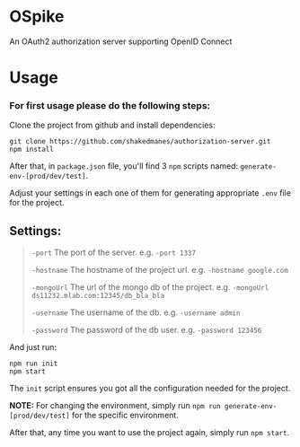 # OSpike
An OAuth2 authorization server supporting OpenID Connect

# Usage
### For first usage please do the following steps:

Clone the project from github and install dependencies:

    git clone https://github.com/shakedmanes/authorization-server.git    
    npm install

After that, in `package.json` file, you'll find 3 `npm` scripts named: `generate-env-[prod/dev/test]`.

Adjust your settings in each one of them for generating appropriate `.env` file for the project.
## Settings:
> `-port`       The port of the server. e.g. `-port 1337`
>
> `-hostname`   The hostname of the project url. e.g. `-hostname google.com`
>
> `-mongoUrl`   The url of the mongo db of the project. e.g. `-mongoUrl ds11232.mlab.com:12345/db_bla_bla`
>
> `-username`   The username of the db. e.g. `-username admin`
>
> `-password`   The password of the db user. e.g. `-password 123456`

And just run:

    npm run init
    npm start

The `init` script ensures you got all the configuration needed for the project.

**NOTE:** For changing the environment, simply run `npm run generate-env-[prod/dev/test]` for the specific environment.

After that, any time you want to use the project again, simply run `npm start`.
